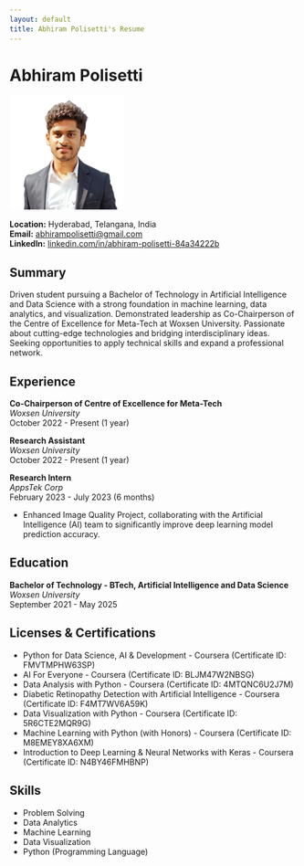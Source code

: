 ```yaml
---
layout: default
title: Abhiram Polisetti's Resume
---
```


# Abhiram Polisetti

<img src="/assets/img/image.jpg" alt="Abhiram Polisetti" width="200px" height="200px">


**Location:** Hyderabad, Telangana, India  
**Email:** abhirampolisetti@gmail.com  
**LinkedIn:** [linkedin.com/in/abhiram-polisetti-84a34222b](https://linkedin.com/in/abhiram-polisetti-84a34222b)

## Summary

Driven student pursuing a Bachelor of Technology in Artificial Intelligence and Data Science with a strong foundation in machine learning, data analytics, and visualization. Demonstrated leadership as Co-Chairperson of the Centre of Excellence for Meta-Tech at Woxsen University. Passionate about cutting-edge technologies and bridging interdisciplinary ideas. Seeking opportunities to apply technical skills and expand a professional network.

## Experience

**Co-Chairperson of Centre of Excellence for Meta-Tech**  
*Woxsen University*  
October 2022 - Present (1 year)

**Research Assistant**  
*Woxsen University*  
October 2022 - Present (1 year)

**Research Intern**  
*AppsTek Corp*  
February 2023 - July 2023 (6 months)  
- Enhanced Image Quality Project, collaborating with the Artificial Intelligence (AI) team to significantly improve deep learning model prediction accuracy.

## Education

**Bachelor of Technology - BTech, Artificial Intelligence and Data Science**  
*Woxsen University*  
September 2021 - May 2025

## Licenses & Certifications

- Python for Data Science, AI & Development - Coursera (Certificate ID: FMVTMPHW63SP)
- AI For Everyone - Coursera (Certificate ID: BLJM47W2NBSG)
- Data Analysis with Python - Coursera (Certificate ID: 4MTQNC6U2J7M)
- Diabetic Retinopathy Detection with Artificial Intelligence - Coursera (Certificate ID: F4MT7WV6A59K)
- Data Visualization with Python - Coursera (Certificate ID: 5R6CTE2MQR9G)
- Machine Learning with Python (with Honors) - Coursera (Certificate ID: M8EMEY8XA6XM)
- Introduction to Deep Learning & Neural Networks with Keras - Coursera (Certificate ID: N4BY46FMHBNP)

## Skills

- Problem Solving
- Data Analytics
- Machine Learning
- Data Visualization
- Python (Programming Language)
